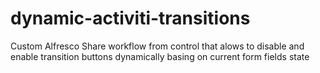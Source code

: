 dynamic-activiti-transitions
============================

Custom Alfresco Share workflow from control that alows to disable and enable transition buttons dynamically basing on current form fields state 

